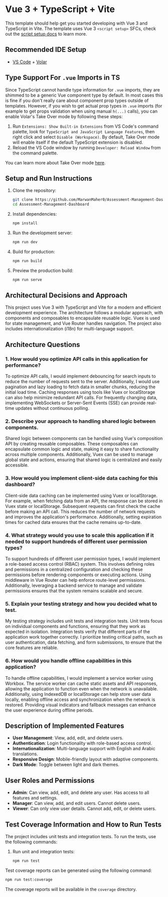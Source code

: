 # Vue 3 + TypeScript + Vite

This template should help get you started developing with Vue 3 and TypeScript in Vite. The template uses Vue 3 `<script setup>` SFCs, check out the [script setup docs](https://v3.vuejs.org/api/sfc-script-setup.html#sfc-script-setup) to learn more.

## Recommended IDE Setup

- [VS Code](https://code.visualstudio.com/) + [Volar](https://marketplace.visualstudio.com/items?itemName=Vue.volar)

## Type Support For `.vue` Imports in TS

Since TypeScript cannot handle type information for `.vue` imports, they are shimmed to be a generic Vue component type by default. In most cases this is fine if you don't really care about component prop types outside of templates. However, if you wish to get actual prop types in `.vue` imports (for example to get props validation when using manual `h(...)` calls), you can enable Volar's Take Over mode by following these steps:

1. Run `Extensions: Show Built-in Extensions` from VS Code's command palette, look for `TypeScript and JavaScript Language Features`, then right click and select `Disable (Workspace)`. By default, Take Over mode will enable itself if the default TypeScript extension is disabled.
2. Reload the VS Code window by running `Developer: Reload Window` from the command palette.

You can learn more about Take Over mode [here](https://github.com/johnsoncodehk/volar/discussions/471).

## Setup and Run Instructions

1. Clone the repository:
   ```sh
   git clone https://github.com/MarwanMaher0/Assessment-Management-Dashboard.git
   cd Assessment-Management-Dashboard
   ```

2. Install dependencies:
   ```sh
   npm install
   ```

3. Run the development server:
   ```sh
   npm run dev
   ```

4. Build for production:
   ```sh
   npm run build
   ```

5. Preview the production build:
   ```sh
   npm run serve
   ```   

## Architectural Decisions and Approach

This project uses Vue 3 with TypeScript and Vite for a modern and efficient development experience. The architecture follows a modular approach, with components and composables to encapsulate reusable logic. Vuex is used for state management, and Vue Router handles navigation. The project also includes internationalization (i18n) for multi-language support.

## Architecture Questions

### 1. How would you optimize API calls in this application for performance?

To optimize API calls, I would implement debouncing for search inputs to reduce the number of requests sent to the server. Additionally, I would use pagination and lazy loading to fetch data in smaller chunks, reducing the initial load time. Caching responses using tools like Vuex or localStorage can also help minimize redundant API calls. For frequently changing data, implementing WebSockets or Server-Sent Events (SSE) can provide real-time updates without continuous polling.

### 2. Describe your approach to handling shared logic between components.

Shared logic between components can be handled using Vue's composition API by creating reusable composables. These composables can encapsulate common logic and state, making it easy to share functionality across multiple components. Additionally, Vuex can be used to manage global state and actions, ensuring that shared logic is centralized and easily accessible.

### 3. How would you implement client-side data caching for this dashboard?

Client-side data caching can be implemented using Vuex or localStorage. For example, when fetching data from an API, the response can be stored in Vuex state or localStorage. Subsequent requests can first check the cache before making an API call. This reduces the number of network requests and improves the application's performance. Additionally, setting expiration times for cached data ensures that the cache remains up-to-date.

### 4. What strategy would you use to scale this application if it needed to support hundreds of different user permission types?

To support hundreds of different user permission types, I would implement a role-based access control (RBAC) system. This involves defining roles and permissions in a centralized configuration and checking these permissions before rendering components or executing actions. Using middleware in Vue Router can help enforce route-level permissions. Additionally, leveraging a backend service to manage and validate permissions ensures that the system remains scalable and secure.

### 5. Explain your testing strategy and how you decided what to test.

My testing strategy includes unit tests and integration tests. Unit tests focus on individual components and functions, ensuring that they work as expected in isolation. Integration tests verify that different parts of the application work together correctly. I prioritize testing critical paths, such as user authentication, data fetching, and form submissions, to ensure that the core features are reliable.

### 6. How would you handle offline capabilities in this application?

To handle offline capabilities, I would implement a service worker using Workbox. The service worker can cache static assets and API responses, allowing the application to function even when the network is unavailable. Additionally, using IndexedDB or localStorage can help store user data locally, enabling offline access and synchronization when the network is restored. Providing visual indicators and fallback messages can enhance the user experience during offline periods.

## Description of Implemented Features

- **User Management**: View, add, edit, and delete users.
- **Authentication**: Login functionality with role-based access control.
- **Internationalization**: Multi-language support with English and Arabic translations.
- **Responsive Design**: Mobile-friendly layout with adaptive components.
- **Dark Mode**: Toggle between light and dark themes.

## User Roles and Permissions

- **Admin**: Can view, add, edit, and delete any user. Has access to all features and settings.
- **Manager**: Can view, add, and edit users. Cannot delete users.
- **Viewer**: Can only view user details. Cannot add, edit, or delete users.

## Test Coverage Information and How to Run Tests

The project includes unit tests and integration tests. To run the tests, use the following commands:

1. Run unit and integration tests:
   ```sh
   npm run test
   ```

Test coverage reports can be generated using the following command:
```sh
npm run test:coverage
```

The coverage reports will be available in the `coverage` directory.

